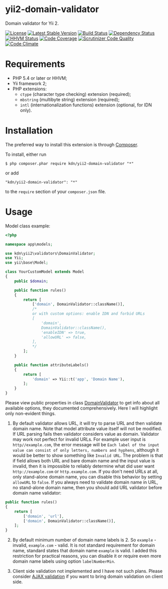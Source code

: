 # yii2-domain-validator

Domain validator for Yii 2.

[![License](https://poser.pugx.org/kdn/yii2-domain-validator/license)](https://packagist.org/packages/kdn/yii2-domain-validator)
[![Latest Stable Version](https://poser.pugx.org/kdn/yii2-domain-validator/v/stable)](https://packagist.org/packages/kdn/yii2-domain-validator)
[![Build Status](https://travis-ci.org/dmitry-kulikov/yii2-domain-validator.svg?branch=master)](https://travis-ci.org/dmitry-kulikov/yii2-domain-validator)
[![Dependency Status](https://www.versioneye.com/user/projects/57bdee25939fc60037ebc948/badge.svg)](https://www.versioneye.com/user/projects/57bdee25939fc60037ebc948)
[![HHVM Status](https://img.shields.io/hhvm/kdn/yii2-domain-validator/master.svg)](http://hhvm.h4cc.de/package/kdn/yii2-domain-validator)
[![Code Coverage](https://scrutinizer-ci.com/g/dmitry-kulikov/yii2-domain-validator/badges/coverage.png?b=master)](https://scrutinizer-ci.com/g/dmitry-kulikov/yii2-domain-validator/?branch=master)
[![Scrutinizer Code Quality](https://scrutinizer-ci.com/g/dmitry-kulikov/yii2-domain-validator/badges/quality-score.png?b=master)](https://scrutinizer-ci.com/g/dmitry-kulikov/yii2-domain-validator/?branch=master)
[![Code Climate](https://codeclimate.com/github/dmitry-kulikov/yii2-domain-validator/badges/gpa.svg)](https://codeclimate.com/github/dmitry-kulikov/yii2-domain-validator)

# Requirements

- PHP 5.4 or later or HHVM;
- Yii framework 2;
- PHP extensions:
  - `ctype` (character type checking) extension (required);
  - `mbstring` (multibyte string) extension (required);
  - `intl` (internationalization functions) extension (optional, for IDN only).

# Installation

The preferred way to install this extension is through [Composer](https://getcomposer.org).

To install, either run

```
$ php composer.phar require kdn/yii2-domain-validator "*"
```

or add

```
"kdn/yii2-domain-validator": "*"
```

to the `require` section of your `composer.json` file.

# Usage

Model class example:

```php
<?php

namespace app\models;

use kdn\yii2\validators\DomainValidator;
use Yii;
use yii\base\Model;

class YourCustomModel extends Model
{
    public $domain;

    public function rules()
    {
        return [
            ['domain', DomainValidator::className()],
            /*
            or with custom options: enable IDN and forbid URLs
            [
                'domain',
                DomainValidator::className(),
                'enableIDN' => true,
                'allowURL' => false,
            ],
            */
        ];
    }

    public function attributeLabels()
    {
        return [
            'domain' => Yii::t('app', 'Domain Name'),
        ];
    }
}
```

Please view public properties in class
[DomainValidator](https://github.com/dmitry-kulikov/yii2-domain-validator/blob/master/src/DomainValidator.php)
to get info about all available options, they documented comprehensively. Here I will highlight only non-evident things.

1) By default validator allows URL, it will try to parse URL and then validate domain name.
Note that model attribute value itself will not be modified.
If URL parsing fails then validator considers value as domain.
Validator may work not perfect for invalid URLs. For example user input is `http//example.com`,
the error message will be `Each label of the input value can consist of only letters, numbers and hyphens`,
although it would be better to show something like `Invalid URL`.
The problem is that if field allows both URL and bare domain name and the input value is invalid,
then it is impossible to reliably determine what did user want `http://example.com` or `http.example.com`.
If you don't need URLs at all, only stand-alone domain name, you can disable this behavior
by setting `allowURL` to `false`.
If you always need to validate domain name in URL, no stand-alone domain name,
then you should add URL validator before domain name validator:
```php
public function rules()
{
    return [
        ['domain', 'url'],
        ['domain', DomainValidator::className()],
    ];
}

```

2) By default minimum number of domain name labels is 2. So `example` - invalid, `example.com` - valid.
It is not standard requirement for domain name, standard states that domain name `example` is valid.
I added this restriction for practical reasons, you can disable it or require even more domain name labels
using option `labelNumberMin`.

3) Client side validation not implemented and I have not such plans.
Please consider [AJAX validation](http://www.yiiframework.com/doc-2.0/guide-input-validation.html#ajax-validation)
if you want to bring domain validation on client side.
